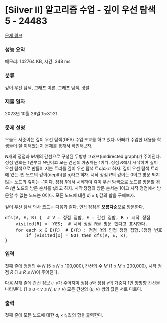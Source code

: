 # [Silver II] 알고리즘 수업 - 깊이 우선 탐색 5 - 24483 

[문제 링크](https://www.acmicpc.net/problem/24483) 

### 성능 요약

메모리: 142764 KB, 시간: 348 ms

### 분류

깊이 우선 탐색, 그래프 이론, 그래프 탐색, 정렬

### 제출 일자

2023년 10월 26일 15:31:21

### 문제 설명

<p>오늘도 서준이는 깊이 우선 탐색(DFS) 수업 조교를 하고 있다. 아빠가 수업한 내용을 학생들이 잘 이해했는지 문제를 통해서 확인해보자.</p>

<p><em>N</em>개의 정점과 <em>M</em>개의 간선으로 구성된 무방향 그래프(undirected graph)가 주어진다. 정점 번호는 1번부터 <em>N</em>번이고 모든 간선의 가중치는 1이다. 정점 <em>R</em>에서 시작하여 깊이 우선 탐색으로 만들어 지는 트리를 깊이 우선 탐색 트리라고 하자. 깊이 우선 탐색 트리에 있는 <em>i</em>번 노드의 깊이(depth)를 <em>d<sub>i</sub></em>라고 하자. 시작 정점 <em>R</em>의 깊이는 0이고 방문 되지 않는 노드의 깊이는 -1이다. 정점 <em>R</em>에서 시작하여 깊이 우선 탐색으로 노드를 방문할 경우 <em>i</em>번 노드의 방문 순서를 <em>t<sub>i</sub></em>라고 하자. 시작 정점의 방문 순서는 1이고 시작 정점에서 방문할 수 없는 노드는 0이다. 모든 노드에 대한 <em>d<sub>i</sub></em> × <em>t<sub>i</sub></em> 값의 합을 구해보자.</p>

<p>깊이 우선 탐색 의사 코드는 다음과 같다. 인접 정점은 <strong>오름차순</strong>으로 방문한다.</p>

<pre>dfs(V, E, R) {  # V : 정점 집합, E : 간선 집합, R : 시작 정점
    visited[R] <- YES;  # 시작 정점 R을 방문 했다고 표시한다.
    for each x ∈ E(R)  # E(R) : 정점 R의 인접 정점 집합.(정점 번호를 <strong>오름차순</strong>으로 방문한다)
        if (visited[x] = NO) then dfs(V, E, x);
}</pre>

### 입력 

 <p>첫째 줄에 정점의 수 <em>N</em> (5 ≤ <em>N</em> ≤ 100,000), 간선의 수 <em>M</em> (1 ≤ <em>M</em> ≤ 200,000), 시작 정점 <em>R</em> (1 ≤ <em>R</em> ≤ <em>N</em>)이 주어진다.</p>

<p>다음 <em>M</em>개 줄에 간선 정보 <code><em>u</em> <em>v</em></code>가 주어지며 정점 <em>u</em>와 정점 <em>v</em>의 가중치 1인 양방향 간선을 나타낸다. (1 ≤ <em>u</em> < <em>v</em> ≤ <em>N</em>, <em>u</em> ≠ <em>v</em>) 모든 간선의 (<em>u</em>, <em>v</em>) 쌍의 값은 서로 다르다.</p>

### 출력 

 <p>첫째 줄에 모든 노드에 대한 <em>d<sub>i</sub></em> × <em>t<sub>i</sub></em> 값의 합을 출력한다.</p>

